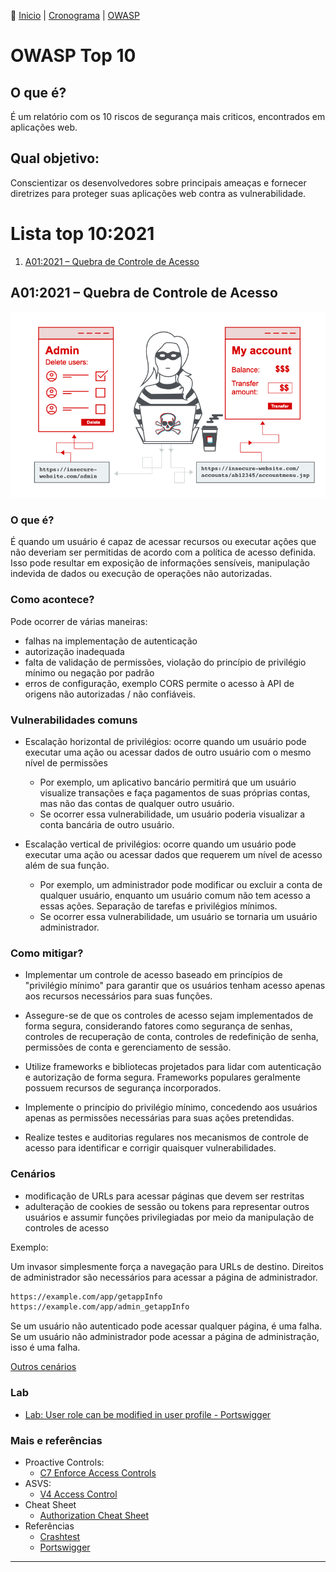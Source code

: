👾 [Inicio](https://rayanepimentel.github.io/InfoSec-iniciante/) | [Cronograma](https://rayanepimentel.github.io/InfoSec-iniciante/cronograma/) | [OWASP](https://rayanepimentel.github.io/InfoSec-iniciante/OWASP/owasp.html)

# OWASP Top 10

## O que é? 

É um relatório com os 10 riscos de segurança mais criticos, encontrados em aplicações web.

## Qual objetivo: 

Conscientizar os desenvolvedores sobre principais ameaças e fornecer diretrizes para proteger suas aplicações web contra as vulnerabilidade. 

# Lista top 10:2021 

1. [A01:2021 – Quebra de Controle de Acesso](#a012021-–-quebra-de-controle-de-acesso)

<!-- ## A01:2021 – modelo

### O que é? 

### Como acontece?

### Como mitigar?

### Cenários

### Lab

### Mais -->

## A01:2021 – Quebra de Controle de Acesso

![a01](./img/ao1.png)

### O que é? 

É quando um usuário é capaz de acessar recursos ou executar ações que não deveriam ser permitidas de acordo com a política de acesso definida. Isso pode resultar em exposição de informações sensíveis, manipulação indevida de dados ou execução de operações não autorizadas.

### Como acontece?

Pode ocorrer de várias maneiras:
- falhas na implementação de autenticação
- autorização inadequada
- falta de validação de permissões, violação do princípio de privilégio mínimo ou negação por padrão
- erros de configuração, exemplo CORS permite o acesso à API de origens não autorizadas / não confiáveis.

### Vulnerabilidades comuns

- Escalação horizontal de privilégios: ocorre quando um usuário pode executar uma ação ou acessar dados de outro usuário com o mesmo nível de permissões
    - Por exemplo, um aplicativo bancário permitirá que um usuário visualize transações e faça pagamentos de suas próprias contas, mas não das contas de qualquer outro usuário.
    - Se ocorrer essa vulnerabilidade, um usuário poderia visualizar a conta bancária de outro usuário.

- Escalação vertical de privilégios: ocorre quando um usuário pode executar uma ação ou acessar dados que requerem um nível de acesso além de sua função.
     - Por exemplo, um administrador pode modificar ou excluir a conta de qualquer usuário, enquanto um usuário comum não
    tem acesso a essas ações. Separação de tarefas e privilégios mínimos. 
    - Se ocorrer essa vulnerabilidade, um usuário se tornaria um usuário administrador.

### Como mitigar?

- Implementar um controle de acesso baseado em princípios de "privilégio mínimo" para garantir que os usuários tenham acesso apenas aos recursos necessários para suas funções.

- Assegure-se de que os controles de acesso sejam implementados de forma segura, considerando fatores como segurança de senhas, controles de recuperação de conta, controles de redefinição de senha, permissões de conta e gerenciamento de sessão.
    
- Utilize frameworks e bibliotecas projetados para lidar com autenticação e autorização de forma segura. Frameworks populares geralmente possuem recursos de segurança incorporados.

- Implemente o princípio do privilégio mínimo, concedendo aos usuários apenas as permissões necessárias para suas ações pretendidas.

- Realize testes e auditorias regulares nos mecanismos de controle de acesso para identificar e corrigir quaisquer vulnerabilidades.
   

### Cenários

- modificação de URLs para acessar páginas que devem ser restritas
- adulteração de cookies de sessão ou tokens para representar outros usuários e assumir funções privilegiadas por meio da manipulação de controles de acesso

Exemplo:

Um invasor simplesmente força a navegação para URLs de destino. Direitos de administrador são necessários para acessar a página de administrador.

```bash
https://example.com/app/getappInfo
https://example.com/app/admin_getappInfo
```

Se um usuário não autenticado pode acessar qualquer página, é uma falha. Se um usuário não administrador pode acessar a página de administração, isso é uma falha.

[Outros cenários](https://www.redteamsecure.com/terms-glossary/privilege-escalation-attacks)

### Lab

- [Lab: User role can be modified in user profile - Portswigger](https://portswigger.net/web-security/access-control/lab-user-role-can-be-modified-in-user-profile)

### Mais e referências
- Proactive Controls:
    - [C7 Enforce Access Controls](https://owasp.org/www-project-proactive-controls/v3/en/c7-enforce-access-controls)
- ASVS:
    - [V4 Access Control](https://github.com/OWASP/ASVS/blob/master/4.0/en/0x12-V4-Access-Control.md)
- Cheat Sheet
    - [Authorization Cheat Sheet](https://cheatsheetseries.owasp.org/cheatsheets/Authorization_Cheat_Sheet.html)
- Referências
    - [Crashtest](https://crashtest-security.com/broken-access-control-prevention/)
    - [Portswigger](https://portswigger.net/web-security/access-control)
<hr>
